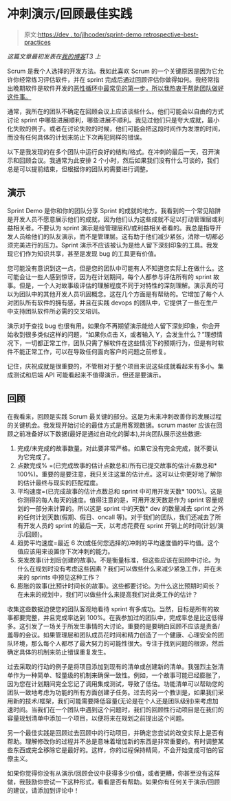 # 冲刺演示/回顾最佳实践

> 原文:[https://dev . to/jlhcoder/sprint-demo retrospective-best-practices](https://dev.to/jlhcoder/sprint-demoretrospective-best-practices)

*这篇文章最初发表在[我的博客](http://jlhood.com/sprint-demo-retrospective-best-practices/)T3 上*

Scrum 是我个人选择的开发方法。我如此喜欢 Scrum 的一个关键原因是因为它允许你经常练习评估软件，并在 sprint 完成后通过回顾评估你做得如何。我经常指出晚期软件是软件开发的[恶性循环中最常见的第一步，所以我热衷于帮助团队做好这件事。](https://dev.to/jlhcoder/bad-habits-we-learn-in-school)

通常，我所在的团队不确定在回顾会议上应该谈些什么。他们可能会以自由的方式讨论 sprint 中哪些进展顺利，哪些进展不顺利。我见过他们只是夸大成就，最小化失败的例子。或者在讨论失败的时候，他们可能会把这段时间作为发泄的时间，而没有任何具体的计划来防止下次再犯同样的错误。

以下是我发现的在多个团队中运行良好的结构/格式。在冲刺的最后一天，召开演示和回顾会议。我通常为此安排 2 个小时，然后如果我们没有什么可谈的，我们总是可以提前结束，但根据你的团队的需要进行调整。

## [](#demo)演示

Sprint Demo 是你和你的团队分享 Sprint 的成就的地方。我看到的一个常见陷阱是开发人员不愿意展示他们的成就，因为他们认为这些成就不足以打动管理层或利益相关者。不要认为 sprint 演示是给管理层和/或利益相关者看的。我总是指导开发人员给他们的队友演示，而不是管理层。这有助于他们减少紧张，消除一切都必须完美进行的压力。Sprint 演示不应该被认为是给人留下深刻印象的工具。我发现它们作为知识共享，甚至是发现 bug 的工具更有价值。

您可能没有意识到这一点，但是您的团队中可能有人不知道您实际上在做什么。这可能会让一些人感到惊讶，因为在计划期间，每个人都参与评估所有的 sprint 故事。但是，一个人对故事级评估的理解程度不同于对特性的深刻理解。演示真的可以为团队中的其他开发人员巩固概念。这在几个方面是有帮助的。它增加了每个人对团队所有软件的拥有感，并且在实践 devops 的团队中，它提供了一些在生产中支持团队软件所必需的交叉培训。

演示对于查找 bug 也很有用。如果你不再期望演示能给人留下深刻印象，你会开始收到很多类似这样的问题，“如果你点击 X，或者输入 Y，会发生什么？”理想情况下，一切都正常工作，团队只需了解软件在这些情况下的预期行为，但是有时软件不能正常工作，可以在导致任何面向客户的问题之前修复。

记住，庆祝成就是很重要的，不管相对于整个项目来说这些成就看起来有多小。集成测试和后端 API 可能看起来不值得演示，但还是要演示。

## [](#retrospective)回顾

在我看来，回顾是实践 Scrum 最关键的部分。这是为未来冲刺改善你的发展过程的关键机会。我发现开始讨论的最佳方式是用客观数据。scrum master 应该在回顾之前准备好以下数据(最好是通过自动化的脚本),并向团队展示这些数据:

1.  完成/未完成的故事数量。对此要非常严格。如果它没有完全完成，就不要认为它完成了。
2.  点数完成% =(已完成故事的估计点数总和/所有已提交故事的估计点数总和* 100%)。重要的是要注意，我只关注这里的估计点。这可以让你更好地了解你的估计最终与现实的匹配程度。
3.  平均速度=(已完成故事的估计点数总和 sprint 中可用开发天数* 100%)。这是你测得的每人每天的速度。值得注意的是，可用开发天数是作为 sprint 容量规划的一部分来计算的。所以这是 sprint 中的天数* dev 的数量减去 sprint 之外的任何计划天数(假期、假日、oncall 等)。对于我们的团队，我们还减去了所有开发人员的 sprint 的最后一天，以考虑花费在 sprint 开销上的时间(计划/演示/回顾)。
4.  趋势平均速度=最近 6 次(或任何您选择的)冲刺的平均速度值的平均值。这个值应该用来设置你下次冲刺的能力。
5.  突发故事(计划后创建的故事)。不是衡量标准，但这些应该在回顾中讨论。为什么在规划时没有考虑这些因素？我们可以做些什么来减少紧急工作，并在未来的 sprints 中预见这种工作？
6.  膨胀的故事(比预计时间长的故事)。这些都要讨论。为什么这比预期时间长？在未来的规划中，我们可以做些什么来提高我们对此类工作的估计？

收集这些数据迫使您的团队客观地看待 sprint 有多成功。当然，目标是所有的故事都要完整，并且完成率达到 100%。在我参加过的团队中，完成率总是比这低得多。这引发了一场关于所发生事情的大讨论。重要的是要明白回顾不应该是责备/羞辱的会议。如果管理层和团队成员花时间和精力创造了一个健康、心理安全的团队环境，那么每个人都尽了最大努力的可能性很大。专注于找到问题的根源，然后确定具体的机制来防止错误重复发生。

过去采取的行动的例子是将项目添加到现有的清单或创建新的清单。我强烈主张清单作为一种简单、轻量级的机制来确保一致性。例如，一个故事可能已经膨胀了，因为您在计划期间完全忘记了调用集成测试，导致了低估。功能清单可以帮助您的团队一致地考虑为功能的所有方面创建子任务。过去的另一个教训是，如果我们采用新的技术/框架，我们可能需要降低容量(无论是在个人还是团队级别)来考虑加速时间。当我们在一个团队中遇到这个问题时，我们的回顾性行动项目是在我们的容量规划清单中添加一个项目，以便将来在规划之前提出这个问题。

另一个最佳实践是回顾过去回顾中的行动项目，并确定您尝试的改变实际上是否有帮助。理解修改你的过程并不总是意味着增加新的东西是非常重要的。有时调整某些东西或完全移除它是最好的。这样，你的过程保持精简，不会开始变成可怕的官僚主义。

如果你觉得你没有从演示/回顾会议中获得多少价值，或者更糟，你甚至没有这样做，我鼓励你尝试一下这种形式，看看是否有帮助。如果你有任何关于演示/回顾的建议，请添加到评论中！